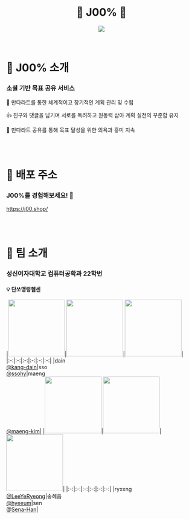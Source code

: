 <div align="center">
  <h1> 🌟 J00% 🌟 </h1>
  <img src="https://github.com/user-attachments/assets/7e7058cd-35f8-49b8-97f2-cfd962aa4a7f">
</div>

<br>
<br>

# 🌲 J00% 소개
### 소셜 기반 목표 공유 서비스
📖 만다라트를 통한 체계적이고 장기적인 계획 관리 및 수립

👍 친구와 댓글을 남기며 서로를 독려하고 원동력 삼아 계획 실천의 꾸준함 유지

💫 만다라트 공유를 통해 목표 달성을 위한 의욕과 흥미 지속

<br>
<br>


# 🫧 배포 주소
### J00%를 경험해보세요! :wave:
https://j00.shop/

<br>
<br>

# 🔮 팀 소개
### 성신여자대학교 컴퓨터공학과 22학번
#### :bulb: 단쏘맹령혬센

|<img src="https://avatars.githubusercontent.com/u/118244436?v=4" width="150" height="150"/>|<img src="https://avatars.githubusercontent.com/u/109409651?v=4" width="150" height="150"/>|<img src="https://avatars.githubusercontent.com/u/89590797?v=4" width="150" height="150"/>|
|:-:|:-:|:-:|:-:|:-:|:-:|
|dain<br/>[@kang-dain](https://github.com/kang-dain)|sso<br/>[@ssohy](https://github.com/ssohy)|maeng<br/>[@maeng-kim](https://github.com/maeng-kim)|
|<img src="https://avatars.githubusercontent.com/u/110778273?v=4" width="150" height="150"/>|<img src="https://avatars.githubusercontent.com/u/118244028?v=4" width="150" height="150"/>|<img src="https://avatars.githubusercontent.com/u/109464155?v=4" width="150" height="150"/>|
|:-:|:-:|:-:|:-:|:-:|:-:|
|ryxxng<br/>[@LeeYeRyeong](https://github.com/LeeYeRyeong)|송혜음<br/>[@hyeeum](https://github.com/hyeeum)|sen<br/>[@Sena-Han](https://github.com/Sena-Han)|

